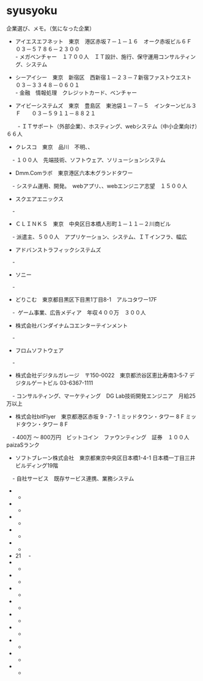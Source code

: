 # syusyoku
企業選び、メモ。（気になった企業）


- アイエスエフネット　東京　港区赤坂７－１－１６　オーク赤坂ビル６Ｆ　０３－５７８６－２３００  
      - メガベンチャー　１７００人　ＩＴ設計、施行、保守運用コンサルティング、システム 
- シーアイシー　東京　新宿区　西新宿１－２３－７新宿ファストウエスト　０３－３３４８－０６０１  
      - 金融　情報処理　クレジットカード、ベンチャー
      
- アイビーシステムズ　東京　豊島区　東池袋１－７－５　インターンビル３Ｆ　　０３－５９１１－８８２１　

    　 - ＩＴサポート（外部企業）、ホスティング、webシステム（中小企業向け）　６６人
      
- クレスコ　東京　品川　不明、、　　　

     - １００人　先端技術、ソフトウェア、ソリューションシステム
     
- Dmm.Comラボ　東京港区六本木グランドタワー　　

     - システム運用、開発。　webアプリ、、webエンジニア志望　１５００人
     
- スクエアエニックス　　

     - 
     
- ＣＬＩＮＫＳ　東京　中央区日本橋人形町１－１１－２川商ビル　　

     - 派遣主、５００人　アプリケーション、システム、ＩＴインフラ、幅広
     
- アドバンストラフィックシステムズ　　

     - 
     
- ソニー　　

     - 
     
- どりこむ　東京都目黒区下目黒1丁目8-1　アルコタワー17F　

     -  ゲーム事業、広告メディア　年収４００万　３００人
     
- 株式会社バンダイナムコエンターテインメント　　

     - 
     
- フロムソフトウェア　　

     - 
     
- 株式会社デジタルガレージ　〒150-0022　東京都渋谷区恵比寿南3-5-7 デジタルゲートビル 03-6367-1111　

     - コンサルティング、マーケティング　DG Lab技術開発エンジニア　月給25万以上
     
- 株式会社bitFlyer　東京都港区赤坂 9 - 7 - 1 ミッドタウン・タワー 8 F ミッドタウン・タワー 8 F　

     - 400万 〜 800万円　ビットコイン　ファウンティング　証券　１００人　paizaSランク
     
- ソフトブレーン株式会社　東京都東京中央区日本橋1-4-1 日本橋一丁目三井ビルディング19階　　

     - 自社サービス　既存サービス連携、業務システム
     
- 
     - 
- 
     - 
- 
     -  
- 
     - 
- 
     -  
- 21
     - 
- 
     - 
- 
     - 
- 
     - 
- 
     - 
- 
     - 
- 
     - 
- 
     -  
- 
     - 
- 
     -       
